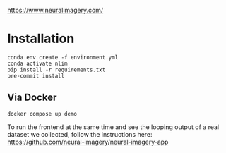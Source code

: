 https://www.neuralimagery.com/

# Installation

```
conda env create -f environment.yml
conda activate nlim
pip install -r requirements.txt
pre-commit install
```

## Via Docker

`docker compose up demo`

To run the frontend at the same time and see the looping output of a real
dataset we collected, follow the instructions here:
https://github.com/neural-imagery/neural-imagery-app
